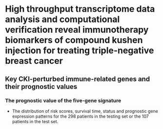 # High throughput transcriptome data analysis and computational verification reveal immunotherapy biomarkers of compound kushen injection for treating triple-negative breast cancer

## Key CKI-perturbed immune-related genes and their prognostic values

### The prognostic value of the five-gene signature

- The distribution of risk scores, survival time, status and prognostic gene expression patterns for the 298 patients in the testing set or the 107 patients in the test set.

